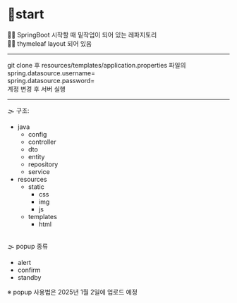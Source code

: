 # 🧐start
👌🏻 SpringBoot 시작할 때 밑작업이 되어 있는 레파지토리
<br/>
👌🏻 thymeleaf layout 되어 있음
<hr>
git clone 후 resources/templates/application.properties 파일의
<br/>
spring.datasource.username=
<br/>
spring.datasource.password=
<br/>
계정 변경 후 서버 실행
<hr>
🌫 구조:
<br/>
<ul>
  <li>java
    <ul>
      <li>config</li>
      <li>controller</li>
      <li>dto</li>
      <li>entity</li>
      <li>repository</li>
      <li>service</li>
    </ul>
  </li>
  <li>resources
    <ul>
      <li>static
        <ul>
          <li>css</li>
          <li>img</li>
          <li>js</li>
        </ul>
      </li>
    </ul>
    <ul>
      <li>templates
        <ul>
          <li>html</li>
        </ul>
      </li>
    </ul>
  </li>
</ul>
<br/>
🌫 popup 종류
<br/>
<ul>
  <li>alert</li>
  <li>confirm</li>
  <li>standby</li>
</ul>
※ popup 사용법은 2025년 1월 2일에 업로드 예정

